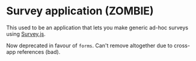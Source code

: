 # Survey application (ZOMBIE)

This used to be an application that lets you make generic ad-hoc surveys using [Survey.js](https://github.com/surveyjs/surveyjs).

Now deprecated in favour of `forms`. Can't remove altogether due to cross-app references (bad).
